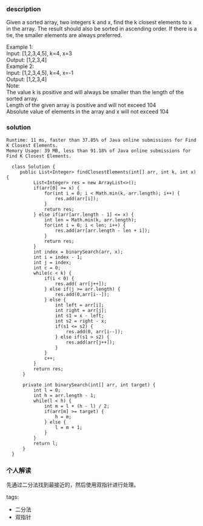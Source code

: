 ### description    
  Given a sorted array, two integers k and x, find the k closest elements to x in the array. The result should also be sorted in ascending order. If there is a tie, the smaller elements are always preferred.  
    
  Example 1:  
  Input: [1,2,3,4,5], k=4, x=3  
  Output: [1,2,3,4]  
  Example 2:  
  Input: [1,2,3,4,5], k=4, x=-1  
  Output: [1,2,3,4]  
  Note:  
  The value k is positive and will always be smaller than the length of the sorted array.  
  Length of the given array is positive and will not exceed 104  
  Absolute value of elements in the array and x will not exceed 104  
  
### solution    
```    
Runtime: 11 ms, faster than 37.85% of Java online submissions for Find K Closest Elements.  
Memory Usage: 39 MB, less than 91.18% of Java online submissions for Find K Closest Elements.  
  
  class Solution {  
     public List<Integer> findClosestElements(int[] arr, int k, int x) {  
          List<Integer> res = new ArrayList<>();  
          if(arr[0] >= x) {  
              for(int i = 0; i < Math.min(k, arr.length); i++) {  
                  res.add(arr[i]);  
              }  
              return res;  
          } else if(arr[arr.length - 1] <= x) {  
              int len = Math.min(k, arr.length);  
              for(int i = 0; i < len; i++) {  
                  res.add(arr[arr.length - len + i]);  
              }  
              return res;  
          }  
          int index = binarySearch(arr, x);  
          int i = index - 1;  
          int j = index;  
          int c = 0;  
          while(c < k) {  
              if(i < 0) {  
                  res.add( arr[j++]);  
              } else if(j >= arr.length) {  
                  res.add(0,arr[i--]);  
              } else {  
                  int left = arr[i];  
                  int right = arr[j];  
                  int s1 = x - left;  
                  int s2 = right - x;  
                  if(s1 <= s2) {  
                      res.add(0, arr[i--]);  
                  } else if(s1 > s2) {  
                      res.add(arr[j++]);  
                  }  
              }  
              c++;  
          }  
          return res;  
      }  
    
      private int binarySearch(int[] arr, int target) {  
          int l = 0;  
          int h = arr.length - 1;  
          while(l < h) {  
              int m = l + (h - l) / 2;  
              if(arr[m] >= target) {  
                  h = m;  
              } else {  
                  l = m + 1;  
              }  
          }  
          return l;  
      }  
  }  
```    
    
### 个人解读    
  先通过二分法找到最接近的，然后使用双指针进行处理。  
    
tags:    
  -  二分法  
  -  双指针  
